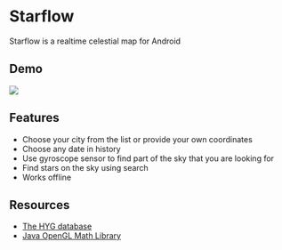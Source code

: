 # Starflow

Starflow is a realtime celestial map for Android

## Demo

![](demo.gif)

## Features
- Choose your city from the list or provide your own coordinates
- Choose any date in history
- Use gyroscope sensor to find part of the sky that you are looking for
- Find stars on the sky using search
- Works offline

## Resources
- [The HYG database](http://www.astronexus.com/hyg)
- [Java OpenGL Math Library](https://github.com/JOML-CI/JOML)
